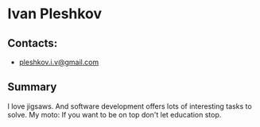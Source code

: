 # Ivan Pleshkov

## Contacts:
- pleshkov.i.v@gmail.com

## Summary
I love jigsaws. And software development offers lots of interesting tasks to solve.
My moto: If you want to be on top don't let education stop.
